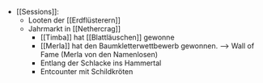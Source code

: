 - [[Sessions]]:
	- Looten der [[Erdflüsterern]]
	- Jahrmarkt in [[Nethercrag]]
		- [[Timba]] hat [[Blattläuschen]] gewonne
		- [[Merla]] hat den Baumkletterwettbewerb gewonnen. --> Wall of Fame (Merla von den Namenlosen)
		- Entlang der Schlacke ins Hammertal
		- Entcounter mit Schildkröten
